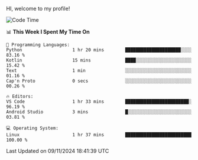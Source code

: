 HI, welcome to my profile!
<!--START_SECTION:waka-->
![Code Time](http://img.shields.io/badge/Code%20Time-1%2C934%20hrs%2026%20mins-blue)

📊 **This Week I Spent My Time On** 

```text
💬 Programming Languages: 
Python                   1 hr 20 mins        █████████████████████░░░░   83.16 % 
Kotlin                   15 mins             ████░░░░░░░░░░░░░░░░░░░░░   15.42 % 
Text                     1 min               ░░░░░░░░░░░░░░░░░░░░░░░░░   01.16 % 
Cap'n Proto              0 secs              ░░░░░░░░░░░░░░░░░░░░░░░░░   00.26 % 

🔥 Editors: 
VS Code                  1 hr 33 mins        ████████████████████████░   96.19 % 
Android Studio           3 mins              █░░░░░░░░░░░░░░░░░░░░░░░░   03.81 % 

💻 Operating System: 
Linux                    1 hr 37 mins        █████████████████████████   100.00 % 
```


 Last Updated on 09/11/2024 18:41:39 UTC
<!--END_SECTION:waka-->
